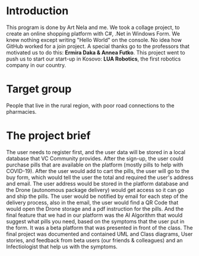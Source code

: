 # Introduction
This program is done by Art Nela and me.
We took a collage project, to create an online shopping platform with C#, .Net in Windows Form.
We knew nothing except writing "Hello World" on the console. No idea how GitHub worked for a join project.
A special thanks go to the professors that motivated us to do this: **Ermira Daka & Annea Futko**.
This project went to push us to start our start-up in Kosovo: **LUA Robotics**, the first robotics company in our country.

# Target group
People that live in the rural region, with poor road connections to the pharmacies.

# The project brief
The user needs to register first, and the user data will be stored in a local database that VC Community provides.
After the sign-up, the user could purchase pills that are available on the platform (mostly pills to help with COVID-19).
After the user would add to cart the pills, the user will go to the buy form, which would tell the user the total and required the user's address and email.
The user address would be stored in the platform database and the Drone (autonomous package delivery) would get access so it can go and ship the pills.
The user would be notified by email for each step of the delivery process, also in the email, the user would find a QR Code that would open the Drone storage and a pdf instruction for the pills.
And the final feature that we had in our platform was the AI Algorithm that would suggest what pills you need, based on the symptoms that the user put in the form.
It was a beta platform that was presented in front of the class.
The final project was documented and contained UML and Class diagrams, User stories, and feedback from beta users (our friends & colleagues) and an Infectiologist that help us with the symptoms.
